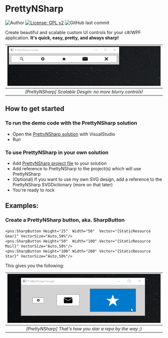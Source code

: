 # PrettyNSharp

![Author](https://img.shields.io/badge/author-MarkoPaul0-red.svg?style=flat-square)
[![License: GPL v2](https://img.shields.io/badge/License-GPL%20v2-blue.svg?style=flat-square)](https://www.gnu.org/licenses/old-licenses/gpl-3.0.en.html)
![GitHub last commit](https://img.shields.io/github/last-commit/MarkoPaul0/PrettyNSharp.svg?style=flat-square&maxAge=300)

Create beautiful and scalable custom UI controls for your c#/WPF application. **It's quick, easy, pretty, and always sharp!**

| ![](doc/pns_scalability.gif) |
|:--:| 
| *[PrettyNSharp] Scalable Desgin: no more blurry controls!* |

## How to get started
### To run the demo code with the PrettyNSharp solution
* Open the [PrettyNSharp solution](PrettyNSharp.sln) with VisualStudio
* Run 

### To use PrettyNSharp in your own solution
* Add [PrettyNSharp project file](prettynsharp/PrettyNSharp.csproj) to your solution
* Add reference to PrettyNSharp to the project(s) which will use PrettyNSharp
* (Optional) If you want to use my own SVG design, add a reference to the PrettyNSharp SVGDictionary (more on that later)
* You're ready to rock

## Examples:
### Create a PrettyNSharp button, aka. SharpButton

```xaml
<pns:SharpButton Height="25"  Width="50"  Vector="{StaticResource Gear}" VectorSize="Auto,50%"/>
<pns:SharpButton Height="50"  Width="100" Vector="{StaticResource Mail}" VectorSize="Auto,50%"/>
<pns:SharpButton Height="100" Width="200" Vector="{StaticResource Star}" VectorSize="Auto,50%"/>
```
This gives you the following:

| ![](doc/how_to_star.png) |
|:--:| 
| *[PrettyNSharp] That's how you star a repo by the way ;)* |





